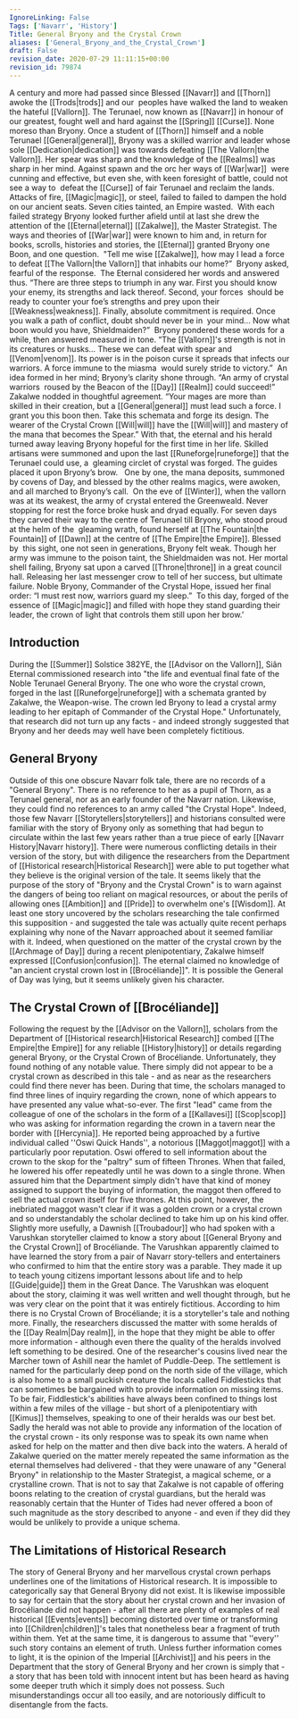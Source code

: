 ```yaml
---
IgnoreLinking: False
Tags: ['Navarr', 'History']
Title: General Bryony and the Crystal Crown
aliases: ['General_Bryony_and_the_Crystal_Crown']
draft: False
revision_date: 2020-07-29 11:11:15+00:00
revision_id: 79874
---
```


A century and more had passed since Blessed [[Navarr]] and [[Thorn]] awoke the [[Trods|trods]] and our  peoples have walked the land to weaken the hateful [[Vallorn]]. The Terunael, now known as [[Navarr]] in honour of our greatest, fought well and hard against the [[Spring]] [[Curse]]. None moreso than Bryony. 
Once a student of [[Thorn]] himself and a noble Terunael [[General|general]], Bryony was a skilled warrior and leader whose sole [[Dedication|dedication]] was towards defeating [[The Vallorn|the Vallorn]]. Her spear was sharp and the knowledge of the [[Realms]] was sharp in her mind. Against spawn and the orc her ways of [[War|war]]  were cunning and effective, but even she, with keen foresight of battle, could not see a way to  defeat the [[Curse]] of fair Terunael and reclaim the lands.  
Attacks of fire, [[Magic|magic]], or steel, failed to failed to dampen the hold on our ancient seats. Seven cities tainted, an Empire wasted.  
With each failed strategy Bryony looked further afield until at last she drew the attention of the [[Eternal|eternal]] [[Zakalwe]], the Master Strategist. The ways and theories of [[War|war]] were known to him and, in return for books, scrolls, histories and stories, the [[Eternal]] granted Bryony one Boon, and one question. 
"Tell me wise [[Zakalwe]], how may I lead a force to defeat [[The Vallorn|the Vallorn]] that inhabits our home?”  Bryony asked, fearful of the response.  
The Eternal considered her words and answered thus. 
“There are three steps to triumph in any war. First you should know your enemy, its strengths and lack thereof. Second, your forces  should be ready to counter your foe’s strengths and prey upon their [[Weakness|weakness]]. Finally, absolute commitment is required. Once you walk a path of conflict, doubt should never be in  your mind… Now what boon would you have, Shieldmaiden?”  
Bryony pondered these words for a while, then answered measured in tone. 
“The [[Vallorn]]'s strength is not in its creatures or husks… These we can defeat with spear and [[Venom|venom]]. Its power is in the poison curse it spreads that infects our warriors. A force immune to the miasma  would surely stride to victory.”  
An idea formed in her mind; Bryony’s clarity shone through.
“An army of crystal warriors  roused by the Beacon of the [[Day]] [[Realm]] could succeed!”  
Zakalwe nodded in thoughtful agreement. 
“Your mages are more than skilled in their creation, but a [[General|general]] must lead such a force. I grant you this boon then. Take this schemata and forge its design. The wearer of the Crystal Crown [[Will|will]] have the [[Will|will]] and mastery of the mana that becomes the Spear.” 
With that, the eternal and his herald turned away leaving Bryony hopeful for the first time in her life.
Skilled artisans were summoned and upon the last [[Runeforge|runeforge]] that the Terunael could use, a  gleaming circlet of crystal was forged. The guides placed it upon Bryony’s brow.   
One by one, the mana deposits, summoned by covens of Day, and blessed by the other realms magics, were awoken, and all marched to Bryony’s call.  On the eve of [[Winter]], when the vallorn was at its weakest, the army of crystal entered the Greenweald. Never stopping for rest the force broke husk and dryad equally. 
For seven days  they carved their way to the centre of Terunael till Bryony, who stood proud at the helm of the  gleaming wrath, found herself at [[The Fountain|the Fountain]] of [[Dawn]] at the centre of [[The Empire|the Empire]]. Blessed by  this sight, one not seen in generations, Bryony felt weak. Though her army was immune to the poison taint, the Shieldmaiden was not. Her mortal shell failing, Bryony sat upon a carved [[Throne|throne]] in a great council hall. Releasing her last messenger crow to tell of her success, but ultimate failure. Noble Bryony, Commander of the Crystal Hope, issued her final order: “I must rest now, warriors guard my sleep.”  To this day, forged of the essence of [[Magic|magic]] and filled with hope they stand guarding their  leader, the crown of light that controls them still upon her brow.’  
## Introduction
During the [[Summer]] Solstice 382YE, the [[Advisor on the Vallorn]], Siân Eternal commissioned research into "the life and eventual final fate of the Noble Terunael General Bryony. The one who wore the crystal crown, forged in the last [[Runeforge|runeforge]] with a schemata granted by Zakalwe, the Weapon-wise. The crown led Bryony to lead a crystal army leading to her epitaph of Commander of the Crystal Hope."
Unfortunately, that research did not turn up any facts - and indeed strongly suggested that Bryony and her deeds may well have been completely fictitious. 
## General Bryony
Outside of this one obscure Navarr folk tale, there are no records of a "General Bryony". There is no reference to her as a pupil of Thorn, as a Terunael general, nor as an early founder of the Navarr nation. Likewise, they could find no references to an army called "the Crystal Hope". Indeed, those few Navarr [[Storytellers|storytellers]] and historians consulted were familiar with the story of Bryony only as something that had begun to circulate within the last few years rather than a true piece of early [[Navarr History|Navarr history]]. There were numerous conflicting details in their version of the story, but with diligence the researchers from the Department of [[Historical research|Historical Research]] were able to put together what they believe is the original version of the tale.
It seems likely that the purpose of the story of "Bryony and the Crystal Crown" is to warn against the dangers of being too reliant on magical resources, or about the perils of allowing ones [[Ambition]] and [[Pride]] to overwhelm one's [[Wisdom]]. At least one story uncovered by the scholars researching the tale confirmed this supposition - and suggested the tale was actually quite recent perhaps explaining why none of the Navarr approached about it seemed familiar with it. Indeed, when questioned on the matter of the crystal crown by the [[Archmage of Day]] during a recent plenipotentiary, Zakalwe himself expressed [[Confusion|confusion]]. The eternal claimed no knowledge of "an ancient crystal crown lost in [[Brocéliande]]". It is possible the General of Day was lying, but it seems unlikely given his character.
## The Crystal Crown of [[Brocéliande]]
Following the request by the [[Advisor on the Vallorn]], scholars from the Department of [[Historical research|Historical Research]] combed [[The Empire|the Empire]] for any reliable [[History|history]] or details regarding general Bryony, or the Crystal Crown of Brocéliande. Unfortunately, they found nothing of any notable value. There simply did not appear to be a crystal crown as described in this tale - and as near as the researchers could find there never has been. During that time, the scholars managed to find three lines of inquiry regarding the crown, none of which appears to have presented any value what-so-ever.
The first "lead" came from the colleague of one of the scholars in the form of a [[Kallavesi]] [[Scop|scop]] who was asking for information regarding the crown in a tavern near the border with [[Hercynia]]. He reported being approached by a furtive individual called ''Oswi Quick Hands'', a notorious [[Maggot|maggot]] with a particularly poor reputation. Oswi offered to sell information about the crown to the skop for the "paltry" sum of fifteen Thrones. When that failed, he lowered his offer repeatedly until he was down to a single throne. When assured him that the Department simply didn't have that kind of money assigned to support the buying of information, the maggot then offered to sell the actual crown itself for five thrones. At this point, however, the inebriated maggot wasn't clear if it was a golden crown or a crystal crown and so understandably the scholar declined to take him up on his kind offer.
Slightly more usefully, a Dawnish [[Troubadour]] who had spoken with a Varushkan storyteller claimed to know a story about [[General Bryony and the Crystal Crown]] of Brocéliande. The Varushkan apparently claimed to have learned the story from a pair of Navarr story-tellers and entertainers who confirmed to him that the entire story was a parable. They made it up to teach young citizens important lessons about life and to help [[Guide|guide]] them in the Great Dance. The Varushkan was eloquent about the story, claiming it was well written and well thought through, but he was very clear on the point that it was entirely fictitious. According to him there is no Crystal Crown of Brocéliande; it is a storyteller's tale and nothing more.
Finally, the researchers discussed the matter with some heralds of the [[Day Realm|Day realm]], in the hope that they might be able to offer more information - although even there the quality of the heralds involved left something to be desired. One of the researcher's cousins lived near the Marcher town of Ashill near the hamlet of Puddle-Deep. The settlement is named for the particularly deep pond on the north side of the village, which is also home to a small puckish creature the locals called Fiddlesticks that can sometimes be bargained with to provide information on missing items. To be fair, Fiddlestick's abilities have always been confined to things lost within a few miles of the village - but short of a plenipotentiary with [[Kimus]] themselves, speaking to one of their heralds was our best bet. Sadly the herald was not able to provide any information of the location of the crystal crown - its only response was to speak its own name when asked for help on the matter and then dive back into the waters.
A herald of Zakalwe queried on the matter merely repeated the same information as the eternal themselves had delivered - that they were unaware of any "General Bryony" in relationship to the Master Strategist, a magical scheme, or a crystalline crown. That is not to say that Zakalwe is not capable of offering boons relating to the creation of crystal guardians, but the herald was reasonably certain that the Hunter of Tides had never offered a boon of such magnitude as the story described to anyone - and even if they did they would be unlikely to provide a unique schema.
## The Limitations of Historical Research
The story of General Bryony and her marvellous crystal crown perhaps underlines one of the limitations of Historical research. It is impossible to categorically say that General Bryony did not exist. It is likewise impossible to say for certain that the story about her crystal crown and her invasion of Brocéliande did not happen - after all there are plenty of examples of real historical [[Events|events]] becoming distorted over time or transforming into [[Children|children]]'s tales that nonetheless bear a fragment of truth within them. Yet at the same time, it is dangerous to assume that ''every'' such story contains an element of truth.
Unless further information comes to light, it is the opinion of the Imperial [[Archivist]] and his peers in the Department that the story of General Bryony and her crown is simply that - a story that has been told with innocent intent but has been heard as having some deeper truth which it simply does not possess. Such misunderstandings occur all too easily, and are notoriously difficult to disentangle from the facts.